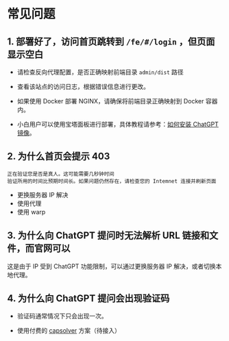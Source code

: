 # 常见问题

## 1. 部署好了，访问首页跳转到 `/fe/#/login` ，但页面显示空白

- 请检查反向代理配置，是否正确映射前端目录 `admin/dist` 路径

- 查看该站点的访问日志，根据错误信息进行更改。

- 如果使用 Docker 部署 NGINX，请确保将前端目录正确映射到 Docker 容器内。

- 小白用户可以使用宝塔面板进行部署，具体教程请参考：[如何安装 ChatGPT 镜像](https://dairoot.cn/2024/07/02/install-chatgpt-mirror/)。

## 2. 为什么首页会提示 403

```
正在验证您是否是真人。这可能需要几秒钟时间
验证所用的时间比预期时间长。如果问题仍然存在，请检查您的 Intemnet 连接并刷新页面
```

- 更换服务器 IP 解决
- 使用代理
- 使用 warp

## 3. 为什么向 ChatGPT 提问时无法解析 URL 链接和文件，而官网可以

这是由于 IP 受到 ChatGPT 功能限制，可以通过更换服务器 IP 解决，或者切换本地代理。

## 4. 为什么向 ChatGPT 提问会出现验证码

- 验证码通常情况下只会出现一次。

- 使用付费的 [capsolver](https://dashboard.capsolver.com/passport/register?inviteCode=GT8NyMFVF0bG) 方案（待接入）
